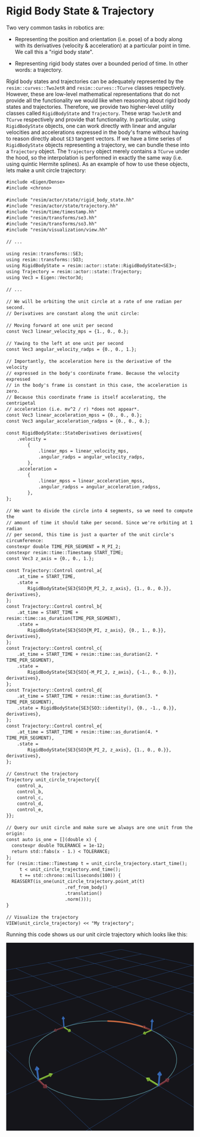 # Rigid Body State & Trajectory


Two very common tasks in robotics are:

 - Representing the position and orientation (i.e. pose) of a body along with
   its derivatives (velocity & acceleration) at a particular point in time. We
   call this a "rigid body state".

 - Representing rigid body states over a bounded period of time. In other
   words: a trajectory.

Rigid body states and trajectories can be adequately represented by the
`resim::curves::TwoJetR` and `resim::curves::TCurve` classes respectively.
However, these are low-level mathematical representations that do not provide
all the functionality we would like when reasoning about rigid body states and
trajectories. Therefore, we provide two higher-level utility classes called
`RigidBodyState` and `Trajectory`. These wrap `TwoJetR` and `TCurve`
respectively and provide that functionality. In particular, using
`RigidBodyState` objects, one can work directly with linear and angular
velocities and accelerations expressed in the body's frame without having to
reason directly about `SE3` tangent vectors. If we have a time series of
`RigidBodyState` objects representing a trajectory, we can bundle these into a
`Trajectory` object. The `Trajectory` object merely contains a `TCurve` under
the hood, so the interpolation is performed in exactly the same way (i.e. using
quintic Hermite splines). As an example of how to use these objects, lets make
a unit circle trajectory:

```
#include <Eigen/Dense>
#include <chrono>

#include "resim/actor/state/rigid_body_state.hh"
#include "resim/actor/state/trajectory.hh"
#include "resim/time/timestamp.hh"
#include "resim/transforms/se3.hh"
#include "resim/transforms/so3.hh"
#include "resim/visualization/view.hh"

// ...

using resim::transforms::SE3;
using resim::transforms::SO3;
using RigidBodyState = resim::actor::state::RigidBodyState<SE3>;
using Trajectory = resim::actor::state::Trajectory;
using Vec3 = Eigen::Vector3d;

// ...

// We will be orbiting the unit circle at a rate of one radian per second.
// Derivatives are constant along the unit circle:

// Moving forward at one unit per second
const Vec3 linear_velocity_mps = {1., 0., 0.};

// Yawing to the left at one unit per second
const Vec3 angular_velocity_radps = {0., 0., 1.};

// Importantly, the acceleration here is the derivative of the velocity
// expressed in the body's coordinate frame. Because the velocity expressed
// in the body's frame is constant in this case, the acceleration is zero.
// Because this coordinate frame is itself accelerating, the centripetal
// acceleration (i.e. mv^2 / r) *does not appear*.
const Vec3 linear_acceleration_mpss = {0., 0., 0.};
const Vec3 angular_acceleration_radpss = {0., 0., 0.};

const RigidBodyState::StateDerivatives derivatives{
    .velocity =
        {
            .linear_mps = linear_velocity_mps,
            .angular_radps = angular_velocity_radps,
        },
    .acceleration =
        {
            .linear_mpss = linear_acceleration_mpss,
            .angular_radpss = angular_acceleration_radpss,
        },
};

// We want to divide the circle into 4 segments, so we need to compute the
// amount of time it should take per second. Since we're orbiting at 1 radian
// per second, this time is just a quarter of the unit circle's circumference:
constexpr double TIME_PER_SEGMENT = M_PI_2;
constexpr resim::time::Timestamp START_TIME;
const Vec3 z_axis = {0., 0., 1.};

const Trajectory::Control control_a{
    .at_time = START_TIME,
    .state =
        RigidBodyState{SE3{SO3{M_PI_2, z_axis}, {1., 0., 0.}}, derivatives},
};
const Trajectory::Control control_b{
    .at_time = START_TIME + resim::time::as_duration(TIME_PER_SEGMENT),
    .state =
        RigidBodyState{SE3{SO3{M_PI, z_axis}, {0., 1., 0.}}, derivatives},
};
const Trajectory::Control control_c{
    .at_time = START_TIME + resim::time::as_duration(2. * TIME_PER_SEGMENT),
    .state =
        RigidBodyState{SE3{SO3{-M_PI_2, z_axis}, {-1., 0., 0.}}, derivatives},
};
const Trajectory::Control control_d{
    .at_time = START_TIME + resim::time::as_duration(3. * TIME_PER_SEGMENT),
    .state = RigidBodyState{SE3{SO3::identity(), {0., -1., 0.}}, derivatives},
};
const Trajectory::Control control_e{
    .at_time = START_TIME + resim::time::as_duration(4. * TIME_PER_SEGMENT),
    .state =
        RigidBodyState{SE3{SO3{M_PI_2, z_axis}, {1., 0., 0.}}, derivatives},
};

// Construct the trajectory
Trajectory unit_circle_trajectory{{
    control_a,
    control_b,
    control_c,
    control_d,
    control_e,
}};

// Query our unit circle and make sure we always are one unit from the origin:
const auto is_one = [](double x) {
  constexpr double TOLERANCE = 1e-12;
  return std::fabs(x - 1.) < TOLERANCE;
};
for (resim::time::Timestamp t = unit_circle_trajectory.start_time();
     t < unit_circle_trajectory.end_time();
     t += std::chrono::milliseconds(100)) {
  REASSERT(is_one(unit_circle_trajectory.point_at(t)
                      .ref_from_body()
                      .translation()
                      .norm()));
}

// Visualize the trajectory
VIEW(unit_circle_trajectory) << "My trajectory";
```

Running this code shows us our unit circle trajectory which looks like this:

![Trajectory Example](./trajectory.png)
